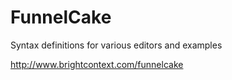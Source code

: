 # FunnelCake

Syntax definitions for various editors and examples


http://www.brightcontext.com/funnelcake

